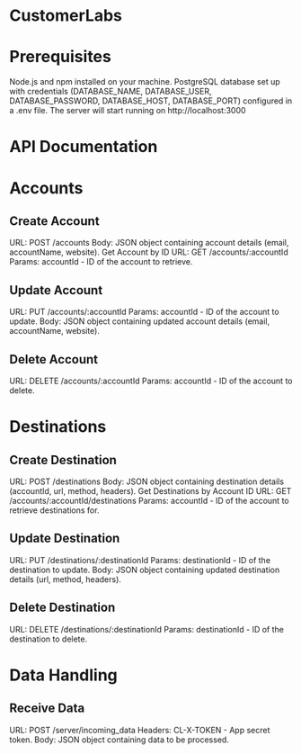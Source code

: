 # CustomerLabs

# Prerequisites
Node.js and npm installed on your machine.
PostgreSQL database set up with credentials (DATABASE_NAME, DATABASE_USER, DATABASE_PASSWORD, DATABASE_HOST, DATABASE_PORT) configured in a .env file.
The server will start running on http://localhost:3000
# API Documentation

# Accounts

## Create Account
URL: POST /accounts
Body: JSON object containing account details (email, accountName, website).
Get Account by ID
URL: GET /accounts/:accountId
Params: accountId - ID of the account to retrieve.
## Update Account
URL: PUT /accounts/:accountId
Params: accountId - ID of the account to update.
Body: JSON object containing updated account details (email, accountName, website).
## Delete Account
URL: DELETE /accounts/:accountId
Params: accountId - ID of the account to delete.

# Destinations

## Create Destination
URL: POST /destinations
Body: JSON object containing destination details (accountId, url, method, headers).
Get Destinations by Account ID
URL: GET /accounts/:accountId/destinations
Params: accountId - ID of the account to retrieve destinations for.
## Update Destination
URL: PUT /destinations/:destinationId
Params: destinationId - ID of the destination to update.
Body: JSON object containing updated destination details (url, method, headers).
## Delete Destination
URL: DELETE /destinations/:destinationId
Params: destinationId - ID of the destination to delete.

# Data Handling
## Receive Data
URL: POST /server/incoming_data
Headers: CL-X-TOKEN - App secret token.
Body: JSON object containing data to be processed.
